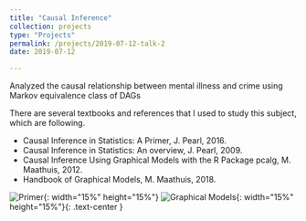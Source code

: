 ```yaml
---
title: "Causal Inference"
collection: projects
type: "Projects"
permalink: /projects/2019-07-12-talk-2
date: 2019-07-12

---
```


Analyzed the causal relationship between mental illness and crime using Markov equivalence class of DAGs

There are several textbooks and references that I used to study this subject, which are following.
* Causal Inference in Statistics: A Primer, J. Pearl, 2016.  
* Causal Inference in Statistics: An overview, J. Pearl, 2009.  
* Causal Inference Using Graphical Models with the R Package pcalg, M. Maathuis, 2012.  
* Handbook of Graphical Models, M. Maathuis, 2018.  

![Primer](http://austinyi.github.io/images/bong.jpeg){: width="15%" height="15%"}
![Graphical Models](http://austinyi.github.io/images/bong.jpeg){: width="15%" height="15%"}{: .text-center }
